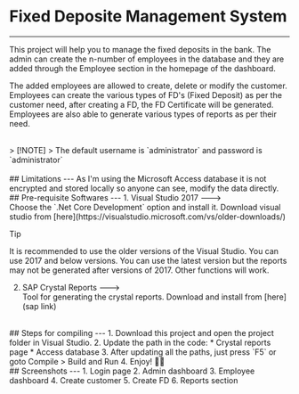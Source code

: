# Fixed Deposite Management System
---

This project will help you to manage the fixed deposits in the bank. The admin can create the n-number of employees in the database and they are added through the Employee section in the homepage of the dashboard.

The added employees are allowed to create, delete or modify the customer. Employees can create the various types of FD's (Fixed Deposit) as per the customer need, after creating a FD, the FD Certificate will be generated. Employees are also able to generate various types of reports as per their need.

<Br>
> [!NOTE]
> The default username is `administrator` and password is `administrator` <br>

<br>
## Limitations
---
As I'm using the Microsoft Access database it is not encrypted and stored locally so anyone can see, modify the data directly.


<br>
## Pre-requisite Softwares 
---
1. Visual Studio 2017 ---> <br>
Choose the `.Net Core Development` option and install it. Download visual studio from [here](https://visualstudio.microsoft.com/vs/older-downloads/)


> [!TIP]
> It is recommended to use the older versions of the Visual Studio. You can use 2017 and below versions.
>You can use the latest version but the reports may not be generated after versions of 2017. Other functions will work.

2. SAP Crystal Reports ---> <br>
Tool for generating the crystal reports. Download and install from [here](sap link)


<br>
## Steps for compiling
---
1. Download this project and open the project folder in Visual Studio.
2. Update the path in the code:
   * Crystal reports page
   * Access database
3. After updating all the paths, just press `F5` or goto Compile > Build and Run
4. Enjoy! 🥳🎉

<br>
## Screenshots
---
1. Login page
2. Admin dashboard
3. Employee dashboard
4. Create customer
5. Create FD 
6. Reports section